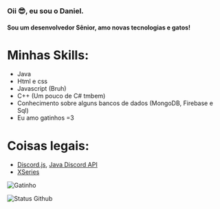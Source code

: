 ### Oii 😎, eu sou o Daniel.
#### Sou um desenvolvedor Sênior, amo novas tecnologias e gatos!


# Minhas Skills:
* Java
* Html e css
* Javascript (Bruh)
* C++ (Um pouco de C# tmbem)
* Conhecimento sobre alguns bancos de dados (MongoDB, Firebase e Sql)
* Eu amo gatinhos =3

# Coisas legais:
* [Discord.js](https://discord.js.org/#/), [Java Discord API](https://github.com/DV8FromTheWorld/JDA)
* [XSeries](https://github.com/CryptoMorin/XSeries)

![Gatinho](https://i.pinimg.com/originals/8f/46/c5/8f46c58eb5ef0f59bced2f795d5dfde2.gif)


![Status Github](https://github-readme-stats.vercel.app/api?username=daniel-code15&show_icons=true)
